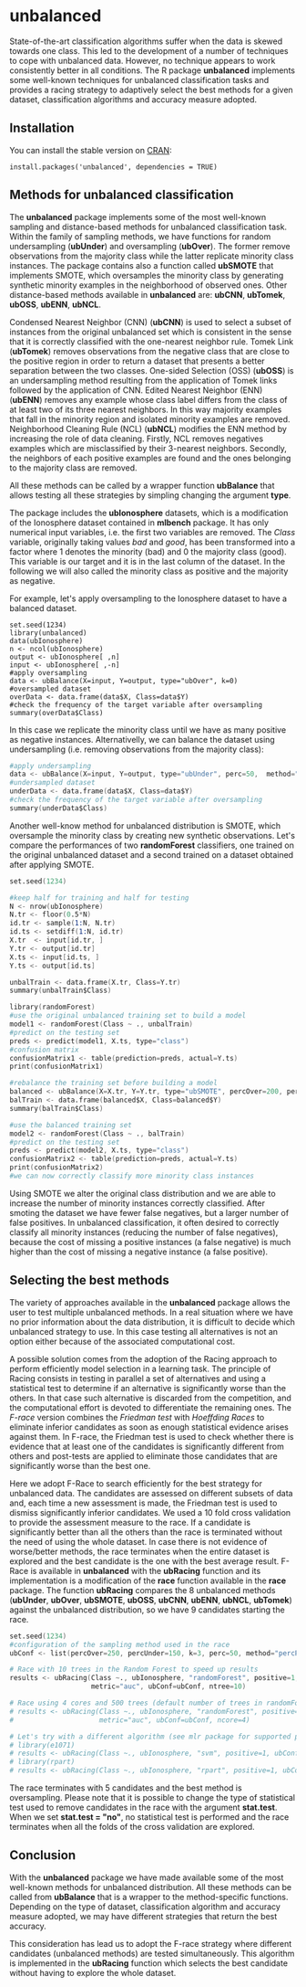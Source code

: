 # unbalanced

State-of-the-art classification algorithms suffer when the data is skewed towards one class. 
This led to the development of a number of techniques to cope with unbalanced data. 
However, no technique appears to work consistently better in all conditions.
The R package **unbalanced** implements some well-known techniques for unbalanced classification tasks and 
provides a racing strategy to adaptively select the best methods for a given dataset, 
classification algorithms and accuracy measure adopted.

## Installation

You can install the stable version on
[CRAN](http://cran.r-project.org/package=unbalanced):

```{r}
install.packages('unbalanced', dependencies = TRUE)
```


## Methods for unbalanced classification

The **unbalanced** package implements some of the most well-known sampling and distance-based methods for unbalanced classification task. Within the family of sampling methods, we have functions for random undersampling (**ubUnder**) and oversampling (**ubOver**). The former remove observations from the majority class while the latter replicate minority class instances.
The package contains also a function called **ubSMOTE** that implements SMOTE, which oversamples the minority class by generating synthetic minority examples in the neighborhood of observed ones.
Other distance-based methods available in **unbalanced** are: **ubCNN**, **ubTomek**, **ubOSS**, **ubENN**, **ubNCL**.

Condensed Nearest Neighbor (CNN) (**ubCNN**) is used to select a subset of instances from the original unbalanced set which is consistent in the sense that it is correctly classified with the one-nearest neighbor rule.
Tomek Link (**ubTomek**) removes observations from the negative class that are close to the positive region in order to return a dataset that presents a better separation between the two classes.
One-sided Selection (OSS) (**ubOSS**) is an undersampling method resulting from the application of Tomek links followed by the application of CNN.
Edited Nearest Neighbor (ENN) (**ubENN**) removes any example whose class label differs from the class of at least two of its three nearest neighbors. In this way majority examples that fall in the minority region and isolated minority examples are removed. 
Neighborhood Cleaning Rule (NCL) (**ubNCL**) modifies the ENN method by increasing the role of data cleaning. Firstly, NCL removes negatives examples which are misclassified by their 3-nearest neighbors. Secondly, the neighbors of each positive examples are found and the ones belonging to the majority class are removed.


All these methods can be called by a wrapper function **ubBalance** that allows testing all these strategies by simpling changing the argument **type**.

The package includes the **ubIonosphere** datasets, which is a modification of the Ionosphere dataset contained in **mlbench** package. 
It has only numerical input variables, i.e. the first two variables are removed. 
The *Class* variable, originally taking values *bad* and *good*, has been transformed into a factor where 1 denotes the minority (bad) and 0 the majority class (good). This variable is our target and it is in the last column of the dataset.
In the following we will also called the minority class as positive and the majority as negative.

For example, let's apply oversampling to the Ionosphere dataset to have a balanced dataset.

```{r} 
set.seed(1234)
library(unbalanced)
data(ubIonosphere)
n <- ncol(ubIonosphere)
output <- ubIonosphere[ ,n]
input <- ubIonosphere[ ,-n]
#apply oversampling
data <- ubBalance(X=input, Y=output, type="ubOver", k=0)
#oversampled dataset
overData <- data.frame(data$X, Class=data$Y)
#check the frequency of the target variable after oversampling
summary(overData$Class)
```

In this case we replicate the minority class until we have as many positive as negative instances.
Alternativelly, we can balance the dataset using undersampling (i.e. removing observations from the majority class):

```s 
#apply undersampling
data <- ubBalance(X=input, Y=output, type="ubUnder", perc=50,  method="percPos")
#undersampled dataset
underData <- data.frame(data$X, Class=data$Y)
#check the frequency of the target variable after oversampling
summary(underData$Class)
```

Another well-know method for unbalanced distribution is SMOTE, which oversample the minority class by creating new synthetic observations.
Let's compare the performances of two **randomForest** classifiers, one trained on the original unbalanced dataset and a second trained on a dataset obtained after applying SMOTE.

```s 
set.seed(1234)

#keep half for training and half for testing
N <- nrow(ubIonosphere)
N.tr <- floor(0.5*N)
id.tr <- sample(1:N, N.tr)
id.ts <- setdiff(1:N, id.tr)
X.tr  <- input[id.tr, ]
Y.tr <- output[id.tr]
X.ts <- input[id.ts, ] 
Y.ts <- output[id.ts]

unbalTrain <- data.frame(X.tr, Class=Y.tr)
summary(unbalTrain$Class)

library(randomForest)
#use the original unbalanced training set to build a model
model1 <- randomForest(Class ~ ., unbalTrain)
#predict on the testing set
preds <- predict(model1, X.ts, type="class")
#confusion matrix
confusionMatrix1 <- table(prediction=preds, actual=Y.ts)
print(confusionMatrix1)

#rebalance the training set before building a model
balanced <- ubBalance(X=X.tr, Y=Y.tr, type="ubSMOTE", percOver=200, percUnder=150)
balTrain <- data.frame(balanced$X, Class=balanced$Y)
summary(balTrain$Class)

#use the balanced training set
model2 <- randomForest(Class ~ ., balTrain)
#predict on the testing set
preds <- predict(model2, X.ts, type="class")
confusionMatrix2 <- table(prediction=preds, actual=Y.ts)
print(confusionMatrix2)
#we can now correctly classify more minority class instances
```

Using SMOTE we alter the original class distribution and we are able to increase the number of minority instances correctly classified.
After smoting the dataset we have fewer false negatives, but a larger number of false positives.
In unbalanced classification, it often desired to correctly classify all minority instances (reducing the number of false negatives), because the cost of missing a positive instances (a false negative) is much higher than the cost of missing a negative instance (a false positive).


## Selecting the best methods

The variety of approaches available in the **unbalanced** package allows the user to test multiple unbalanced methods.
In a real situation where we have no prior information about the data distribution, it is difficult to decide which unbalanced strategy to use. 
In this case testing all alternatives is not an option either because of the associated computational cost.


A possible solution comes from the adoption of the Racing approach to perform efficiently model selection in a learning task. 
The principle of Racing consists in testing in parallel a set of alternatives and using a statistical test to determine if an alternative is significantly worse than the others. 
In that case such alternative is discarded from the competition, and the computational effort is devoted to differentiate the remaining ones. 
The *F-race* version combines the *Friedman test* with *Hoeffding Races* to eliminate inferior candidates as soon as enough statistical evidence arises against them. In F-race, the Friedman test is used to check whether there is evidence that at least one of the candidates is significantly different from others and post-tests are applied to eliminate those candidates that are significantly worse than the best one.

Here we adopt F-Race to search efficiently for the best strategy for unbalanced data. 
The candidates are assessed on different subsets of data and, each time a new assessment is made, the Friedman test is used to dismiss significantly inferior candidates.
We used a 10 fold cross validation to provide the assessment measure to the race. If a candidate is significantly better than all the others than the race is terminated without the need of using the whole dataset. In case there is not evidence of worse/better methods, the race terminates when the entire dataset is explored and the best candidate is the one with the best average result.
F-Race is available in **unbalanced** with the **ubRacing** function and its implementation is a modification of the **race** function available in the **race** package. 
The function **ubRacing** compares the 8 unbalanced methods (**ubUnder**, **ubOver**, **ubSMOTE**, **ubOSS**, **ubCNN**, **ubENN**, **ubNCL**, **ubTomek**) against the unbalanced distribution, so we have 9 candidates starting the race.

```s 
set.seed(1234)
#configuration of the sampling method used in the race
ubConf <- list(percOver=250, percUnder=150, k=3, perc=50, method="percPos", w=NULL)

# Race with 10 trees in the Random Forest to speed up results
results <- ubRacing(Class ~., ubIonosphere, "randomForest", positive=1, 
                    metric="auc", ubConf=ubConf, ntree=10)

# Race using 4 cores and 500 trees (default number of trees in randomForest)
# results <- ubRacing(Class ~., ubIonosphere, "randomForest", positive=1, 
#                     metric="auc", ubConf=ubConf, ncore=4)

# Let's try with a different algorithm (see mlr package for supported packages)
# library(e1071)
# results <- ubRacing(Class ~., ubIonosphere, "svm", positive=1, ubConf=ubConf)
# library(rpart)
# results <- ubRacing(Class ~., ubIonosphere, "rpart", positive=1, ubConf=ubConf)
```

The race terminates with 5 candidates and the best method is oversampling.
Please note that it is possible to change the type of statistical test used to remove candidates in the race with the argument **stat.test**.
When we set **stat.test = "no"**, no statistical test is performed and the race terminates when all the folds of the cross validation are explored.

## Conclusion

With the **unbalanced** package we have made available some of the most well-known methods for unbalanced distribution. All these methods can be called from **ubBalance** that is a wrapper to the method-specific functions.
Depending on the type of dataset, classification algorithm and accuracy measure adopted, we may have different strategies that return the best accuracy.

This consideration has lead us to adopt the F-race strategy where different candidates (unbalanced methods) are tested simultaneously. This algorithm is implemented in the **ubRacing** function which selects the best candidate without having to explore the whole dataset.

